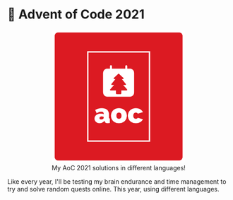 # 🎄 Advent of Code 2021

<p align="center">
<img src="docs/logo.png" width=300>
<br />
My AoC 2021 solutions in different languages!
</p>

Like every year, I'll be testing my brain endurance and time management to try and solve random quests online. This year, using different languages.
